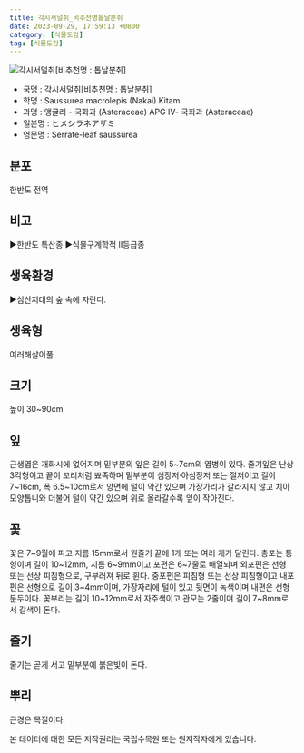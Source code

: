 ```yaml
---
title: 각시서덜취_비추천명톱날분취
date: 2023-09-29, 17:59:13 +0800
category: [식물도감]
tag: [식물도감]
---
```




![각시서덜취[비추천명 : 톱날분취]](http://www.nature.go.kr/fileUpload/plants/basic/Compositae/Saussurea/2852/1_th2.JPG)
- 국명 : 각시서덜취[비추천명 : 톱날분취]
- 학명 : Saussurea macrolepis (Nakai) Kitam.
- 과명 : 앵글러 - 국화과 (Asteraceae) APG Ⅳ- 국화과 (Asteraceae)
- 일본명 : ヒメシラネアザミ
- 영문명 : Serrate-leaf saussurea


## 분포
한반도 전역
## 비고
▶한반도 특산종▶식물구계학적 II등급종
## 생육환경
▶심산지대의 숲 속에 자란다.
## 생육형
여러해살이풀
## 크기
높이 30~90cm
## 잎
근생엽은 개화시에 없어지며 밑부분의 잎은 길이 5~7cm의 엽병이 있다. 줄기잎은 난상 3각형이고 끝이 꼬리처럼 뾰족하며 밑부분이 심장저·아심장저 또는 절저이고 길이 7~16cm, 폭 6.5~10cm로서 양면에 털이 약간 있으며 가장가리가 갈라지지 않고 치아모양톱니와 더불어 털이 약간 있으며 위로 올라갈수록 잎이 작아진다.
## 꽃
꽃은 7~9월에 피고 지름 15mm로서 원줄기 끝에 1개 또는 여러 개가 달린다. 총포는 통형이며 길이 10~12mm, 지름 6~9mm이고 포편은 6~7줄로 배열되며 외포편은 선형 또는 선상 피침형으로, 구부러져 뒤로 휜다. 중포편은 피침형 또는 선상 피침형이고 내포편은 선형으로 길이 3~4mm이며, 가장자리에 털이 있고 뒷면이 녹색이며 내편은 선형 둔두이다. 꽃부리는 길이 10~12mm로서 자주색이고 관모는 2줄이며 길이 7~8mm로서 갈색이 돈다.
## 줄기
줄기는 곧게 서고 밑부분에 붉은빛이 돈다.
## 뿌리
근경은 목질이다.






본 데이터에 대한 모든 저작권리는 국립수목원 또는 원저작자에게 있습니다.
